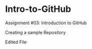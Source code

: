 # Intro-to-GitHub

Assignment #03: Introduction to GitHub

Creating a sample Repository 

Edited File
